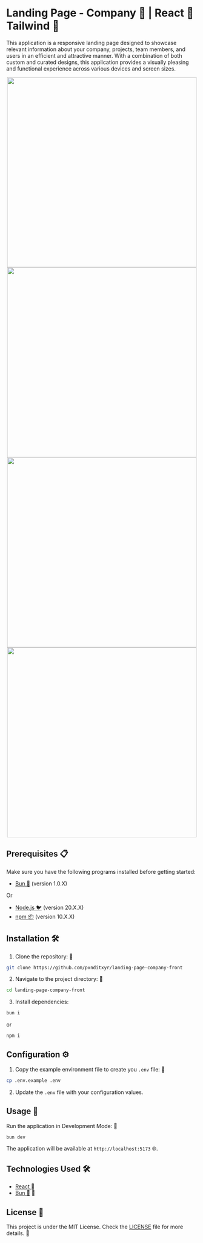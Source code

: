 # Landing Page - Company 🌟 | React  Tailwind 󱏿

This application is a responsive landing page designed to showcase relevant information about your company, projects, team members, and users in an efficient and attractive manner. With a combination of both custom and curated designs, this application provides a visually pleasing and functional experience across various devices and screen sizes.

<div align="center">
    <img src="https://i.imgur.com/n17fOpy.png" width="500"/>
    <img src="https://i.imgur.com/621InOa.jpg" width="500"/>
    <img src="https://i.imgur.com/W5uHpn0.png" width="500"/>
    <img src="https://i.imgur.com/BobO4aP.png" width="500"/>
</div>

## Prerequisites 📋

Make sure you have the following programs installed before getting started:

- [Bun 🧄](https://bun.sh/) (version 1.0.X)

Or

- [Node.js 🐦](https://nodejs.org/) (version 20.X.X)
- [npm 📦](https://www.npmjs.com/) (version 10.X.X)

## Installation 🛠️

1. Clone the repository: 🧬

```bash
git clone https://github.com/pxnditxyr/landing-page-company-front
```

2. Navigate to the project directory: 📂

```bash
cd landing-page-company-front
```

3. Install dependencies:

```bash
bun i
```
or

```bash
npm i
```

## Configuration ⚙️

1. Copy the example environment file to create you `.env` file: 🔑

```bash
cp .env.example .env
```

2. Update the `.env` file with your configuration values.


## Usage 🚀

Run the application in Development Mode: 🚀

```bash
bun dev
```

The application will be available at `http://localhost:5173` 🌐.

## Technologies Used 🛠️

- [React  ](https://react.dev/)
- [Bun 🧄](https://babeljs.io/) 📜

## License 📄

This project is under the MIT License. Check the [LICENSE](LICENSE) file for more details. 📜
